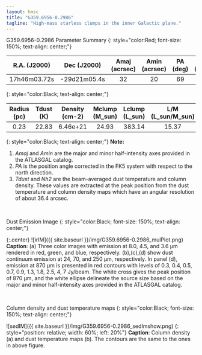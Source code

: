 ```yaml
---
layout: hmsc
title: "G359.6956-0.2986"
tagline: "High-mass starless clumps in the inner Galactic plane."
---
```


G359.6956-0.2986 Parameter Summary 
{: style="color:Red; font-size: 150%; text-align: center;"}

| R.A. (J2000) |  Dec (J2000) |Amaj (acrsec)|Amin (acrsec)|PA (deg)| Vlsr (km/s)| Distance (kpc) |
|:------------:|:------------:|:--------:| :--------:| :--------:| :-----:|:--------:|
|17h46m03.72s|-29d21m05.4s|   32|   20|   69|9.80|2.82|
{: style="color:Black; text-align: center;"}
<br />

| Radius (pc) | Tdust (K) | Density (cm-2) | Mclump (M_sun)|Lclump (L_sun)| L/M (L_sun/M_sun)|
|:------------:|:------------:|:--------:| :--------:| :--------:| :-----:|
|0.23|22.83|6.46e+21|24.93|383.14|15.37|
{: style="color:Black; text-align: center;"}
**Note:**
1. *Amaj* and *Amin* are the major and minor half-intensity axes 
provided in the ATLASGAL catalog.
2. *PA* is the position angle corrected in the FK5 system with respect to the north direction.
3. *Tdust* and *Nh2* are the beam-averaged dust temperature and column density. These values
are extracted at the peak position from the dust temperature and column density maps which
have an angular resolution of about 36.4 arcsec.

<br />

Dust Emission Image
{: style="color:Black; font-size: 150%; text-align: center;"}

{:.center}
![irIM]({{ site.baseurl }}/img/G359.6956-0.2986_mulPlot.png)
**Caption**: (a) Three color images with emission at 8.0, 4.5, and 3.6 µm 
rendered in red, green, and blue, respectively. (b),(c),(d) show dust 
continuum emission at 24, 70, and 250 µm, respectively. In panel (d), 
emission at 870 µm is presented in red contours with levels of 0.3, 
0.4, 0.5, 0.7, 0.9, 1.3, 1.8, 2.5, 4, 7 Jy/beam. The white cross 
gives the peak position of 870 µm, and the white ellipse delineate 
the source size based on the major and minor half-intensity axes 
provided in the ATLASGAL catalog.

<br />

Column density and dust temperature maps
{: style="color:Black; font-size: 150%; text-align: center;"}


![sedIM]({{ site.baseurl }}/img/G359.6956-0.2986_sedImshow.png)
{: style="position: relative; width: 60%; left: 20%"}
**Caption**: Column density (a) and dust temperature maps 
(b). The contours are 
the same to the ones in above figure.